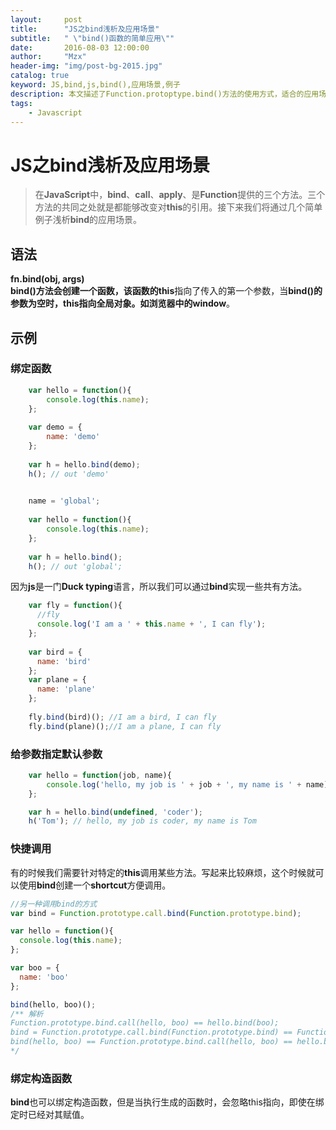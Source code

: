 ```yaml
---
layout:     post
title:      "JS之bind浅析及应用场景"
subtitle:   " \"bind()函数的简单应用\""
date:       2016-08-03 12:00:00
author:     "Mzx"
header-img: "img/post-bg-2015.jpg"
catalog: true
keyword: JS,bind,js,bind(),应用场景,例子
description: 本文描述了Function.protoptype.bind()方法的使用方式，适合的应用场景。
tags:
    - Javascript
---
```



# JS之bind浅析及应用场景    

> 在**JavaScript**中，**bind**、**call**、**apply**、是**Function**提供的三个方法。三个方法的共同之处就是都能够改变对**this**的引用。接下来我们将通过几个简单例子浅析**bind**的应用场景。  

## 语法
**fn.bind(obj, args)**  
**bind()**方法会创建一个函数，该函数的**this**指向了传入的第一个参数，当**bind()**的参数为空时，**this**指向全局对象。如浏览器中的**window**。  

## 示例    

### 绑定函数   

```js
	var hello = function(){
		console.log(this.name);
	};
	
	var demo = {
		name: 'demo'
	};
	
	var h = hello.bind(demo);
	h(); // out 'demo'
	
```

```js
	name = 'global';
	
	var hello = function(){
		console.log(this.name);
	};
	
	var h = hello.bind();
	h(); // out 'global';
```   
因为**js**是一门**Duck typing**语言，所以我们可以通过**bind**实现一些共有方法。 

```js
	var fly = function(){
	  //fly
	  console.log('I am a ' + this.name + ', I can fly');
	};
	
	var bird = {
	  name: 'bird'
	};
	var plane = {
	  name: 'plane'
	};
	
	fly.bind(bird)(); //I am a bird, I can fly
	fly.bind(plane)();//I am a plane, I can fly
```  

### 给参数指定默认参数   

```js
	var hello = function(job, name){
  		console.log('hello, my job is ' + job + ', my name is ' + name);
	};

	var h = hello.bind(undefined, 'coder');
	h('Tom'); // hello, my job is coder, my name is Tom
```

### 快捷调用 
有的时候我们需要针对特定的**this**调用某些方法。写起来比较麻烦，这个时候就可以使用**bind**创建一个**shortcut**方便调用。  

```js
//另一种调用bind的方式
var bind = Function.prototype.call.bind(Function.prototype.bind);

var hello = function(){
  console.log(this.name);
};

var boo = {
  name: 'boo'
};

bind(hello, boo)();
/** 解析
Function.prototype.bind.call(hello, boo) == hello.bind(boo);
bind = Function.prototype.call.bind(Function.prototype.bind) == Function.prototype.bind.call;
bind(hello, boo) == Function.prototype.bind.call(hello, boo) == hello.bind(boo);
*/
```

### 绑定构造函数   
**bind**也可以绑定构造函数，但是当执行生成的函数时，会忽略this指向，即使在绑定时已经对其赋值。
